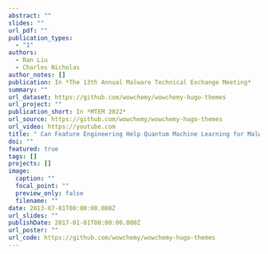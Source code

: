 ```yaml
---
abstract: ""
slides: ""
url_pdf: ""
publication_types:
  - "1"
authors:
  - Ran Liu
  - Charles Nicholas
author_notes: []
publication: In *The 13th Annual Malware Technical Exchange Meeting*
summary: ""
url_dataset: https://github.com/wowchemy/wowchemy-hugo-themes
url_project: ""
publication_short: In *MTEM 2022*
url_source: https://github.com/wowchemy/wowchemy-hugo-themes
url_video: https://youtube.com
title: " Can Feature Engineering Help Quantum Machine Learning for Malware Detection?"
doi: ""
featured: true
tags: []
projects: []
image:
  caption: ""
  focal_point: ""
  preview_only: false
  filename: ""
date: 2013-07-01T00:00:00.000Z
url_slides: ""
publishDate: 2017-01-01T00:00:00.000Z
url_poster: ""
url_code: https://github.com/wowchemy/wowchemy-hugo-themes
---
```

